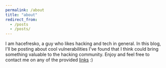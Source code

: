 ```yaml
---
permalink: /about
title: "about"
redirect_from: 
  - /posts
  - /posts/
---
```


I am hacefresko, a guy who likes hacking and tech in general.
In this blog, I'll be posting about cool vulnerabilities I've found that I think could bring something valuable to the hacking community.
Enjoy and feel free to contact me on any of the provided [links](/links) :)
